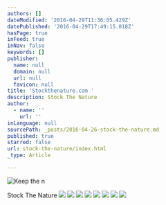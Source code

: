 ```yaml
---
authors: []
dateModified: '2016-04-29T11:36:05.429Z'
datePublished: '2016-04-29T17:49:15.018Z'
hasPage: true
inFeed: true
inNav: false
keywords: []
publisher:
  name: null
  domain: null
  url: null
  favicon: null
title: 'Stockthenature.com '
description: Stock The Nature
author:
  - name: ''
    url: ''
inLanguage: null
sourcePath: _posts/2016-04-26-stock-the-nature.md
published: true
starred: false
url: stock-the-nature/index.html
_type: Article

---
```

![Keep the n](https://the-grid-user-content.s3-us-west-2.amazonaws.com/22203299-a7c1-4b4e-843d-eef0770c5cb6.jpg)

Stock The Nature
![](https://the-grid-user-content.s3-us-west-2.amazonaws.com/2d50df67-d0de-4aef-9df4-935ca09fd467.jpg)
![](https://the-grid-user-content.s3-us-west-2.amazonaws.com/dc644b6f-a591-45b2-9ac0-2ede65aee5f8.jpg)
![](https://the-grid-user-content.s3-us-west-2.amazonaws.com/149907f5-8303-4873-ade4-e467b15a7544.jpg)
![](https://the-grid-user-content.s3-us-west-2.amazonaws.com/a705f112-7ae5-45e2-b5dd-047d33a4231d.jpg)
![](https://the-grid-user-content.s3-us-west-2.amazonaws.com/1a00a26c-b6fc-4c37-a04e-de3585854b35.jpg)
![](https://the-grid-user-content.s3-us-west-2.amazonaws.com/d6d36fc3-f1a9-4144-8588-05077b0ff1de.jpg)
![](https://s3-us-west-2.amazonaws.com/the-grid-img/p/b5a029675e174b1b6a3b833a29417481737fc8a3.jpg)
![](https://the-grid-user-content.s3-us-west-2.amazonaws.com/d6595cc9-f8be-451c-906b-0e753d277457.jpg)